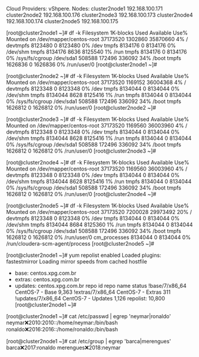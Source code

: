 Cloud Providers: vShpere.
Nodes:
cluster2node1	192.168.100.171
cluster2node2	192.168.100.176
cluster2node3	192.168.100.173
cluster2node4	192.168.100.174
cluster2node5	192.168.100.175


[root@cluster2node1 ~]# df -k
Filesystem              1K-blocks    Used Available Use% Mounted on
/dev/mapper/centos-root  37173520 1302860  35870660   4% /
devtmpfs                  8123480       0   8123480   0% /dev
tmpfs                     8134176       0   8134176   0% /dev/shm
tmpfs                     8134176    8636   8125540   1% /run
tmpfs                     8134176       0   8134176   0% /sys/fs/cgroup
/dev/sda1                  508588  172496    336092  34% /boot
tmpfs                     1626836       0   1626836   0% /run/user/0
[root@cluster2node1 ~]#


[root@cluster2node2 ~]# df -k
Filesystem              1K-blocks    Used Available Use% Mounted on
/dev/mapper/centos-root  37173520 1169152  36004368   4% /
devtmpfs                  8123348       0   8123348   0% /dev
tmpfs                     8134044       0   8134044   0% /dev/shm
tmpfs                     8134044    8628   8125416   1% /run
tmpfs                     8134044       0   8134044   0% /sys/fs/cgroup
/dev/sda1                  508588  172496    336092  34% /boot
tmpfs                     1626812       0   1626812   0% /run/user/0
[root@cluster2node2 ~]#



[root@cluster2node3 ~]# df -k
Filesystem              1K-blocks    Used Available Use% Mounted on
/dev/mapper/centos-root  37173520 1169560  36003960   4% /
devtmpfs                  8123348       0   8123348   0% /dev
tmpfs                     8134044       0   8134044   0% /dev/shm
tmpfs                     8134044    8628   8125416   1% /run
tmpfs                     8134044       0   8134044   0% /sys/fs/cgroup
/dev/sda1                  508588  172496    336092  34% /boot
tmpfs                     1626812       0   1626812   0% /run/user/0
[root@cluster2node3 ~]#


[root@cluster2node4 ~]# df -k
Filesystem              1K-blocks    Used Available Use% Mounted on
/dev/mapper/centos-root  37173520 1169560  36003960   4% /
devtmpfs                  8123348       0   8123348   0% /dev
tmpfs                     8134044       0   8134044   0% /dev/shm
tmpfs                     8134044    8628   8125416   1% /run
tmpfs                     8134044       0   8134044   0% /sys/fs/cgroup
/dev/sda1                  508588  172496    336092  34% /boot
tmpfs                     1626812       0   1626812   0% /run/user/0
[root@cluster2node4 ~]#

[root@cluster2node5 ~]# df -k
Filesystem              1K-blocks    Used Available Use% Mounted on
/dev/mapper/centos-root  37173520 7200028  29973492  20% /
devtmpfs                  8123348       0   8123348   0% /dev
tmpfs                     8134044       0   8134044   0% /dev/shm
tmpfs                     8134044    8684   8125360   1% /run
tmpfs                     8134044       0   8134044   0% /sys/fs/cgroup
/dev/sda1                  508588  172496    336092  34% /boot
tmpfs                     1626812       0   1626812   0% /run/user/0
cm_processes              8134044       0   8134044   0% /run/cloudera-scm-agent/process
[root@cluster2node5 ~]#

[root@cluster2node1 ~]# yum repolist enabled
Loaded plugins: fastestmirror
Loading mirror speeds from cached hostfile
 * base: centos.xpg.com.br
 * extras: centos.xpg.com.br
 * updates: centos.xpg.com.br
repo id                                                  repo name                                                  status
!base/7/x86_64                                           CentOS-7 - Base                                            9,363
!extras/7/x86_64                                         CentOS-7 - Extras                                            311
!updates/7/x86_64                                        CentOS-7 - Updates                                         1,126
repolist: 10,800
[root@cluster2node1 ~]#

[root@cluster2node1 ~]# cat /etc/passwd | egrep 'neymar|ronaldo'
neymar:x:2010:2010::/home/neymar:/bin/bash
ronaldo:x:2016:2016::/home/ronaldo:/bin/bash

[root@cluster2node1 ~]# cat /etc/group | egrep 'barca|merengues'
barca:x:2017:ronaldo
merengues:x:2018:neymar



